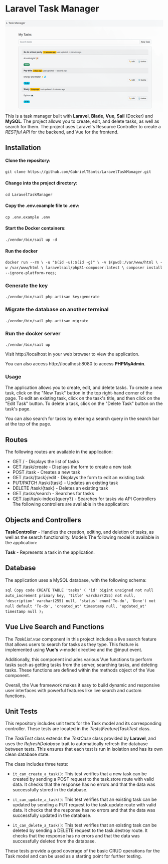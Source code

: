 # Laravel Task Manager
![image](./ProjectScreenshot.png)
This is a task manager built with **Laravel**, **Blade**, **Vue**, **Sail** (Docker) and **MySQL**. The project allows you to create, edit, and delete tasks, as well as search for them. The project uses Laravel's Resource Controller to create a *RESTful API* for the backend, and Vue for the frontend.

## Installation

#### Clone the repository:
`git clone https://github.com/GabrielTSants/LaravelTaskManager.git`
#### Change into the project directory:
`cd LaravelTaskManager`
#### Copy the .env.example file to .env:

`cp .env.example .env`

#### Start the Docker containers:

`./vendor/bin/sail up -d`

#### Run the docker
`
docker run --rm \
    -u "$(id -u):$(id -g)" \
    -v $(pwd):/var/www/html \
    -w /var/www/html \
    laravelsail/php81-composer:latest \
    composer install --ignore-platform-reqs;
`
### Generate the key
`./vendor/bin/sail php artisan key:generate`

### Migrate the database on another terminal
`./vendor/bin/sail php artisan migrate`

### Run the docker server
`./vendor/bin/sail up`

Visit http://localhost in your web browser to view the application.

You can also access http://localhost:8080 to access **PHPMyAdmin**.


### Usage

The application allows you to create, edit, and delete tasks. To create a new task, click on the "New Task" button in the top right-hand corner of the page. To edit an existing task, click on the task's title, and then click on the "Edit Task" button. To delete a task, click on the "Delete Task" button on the task's page.

You can also search for tasks by entering a search query in the search bar at the top of the page.

## Routes
The following routes are available in the application:

* GET / - Displays the list of tasks
* GET /task/create - Displays the form to create a new task
* POST /task - Creates a new task
* GET /task/{task}/edit - Displays the form to edit an existing task
* PUT/PATCH /task/{task} - Updates an existing task
* DELETE /task/{task} - Deletes an existing task
* GET /tasks/search - Searches for tasks
* GET /api/task-index/{query?} - Searches for tasks via API
Controllers
The following controllers are available in the application:

## Objects and Controllers

**TaskController** - Handles the creation, editing, and deletion of tasks, as well as the search functionality.
Models
The following model is available in the application:

**Task** - Represents a task in the application.

## Database
The application uses a MySQL database, with the following schema:

`
sql
Copy code
CREATE TABLE 'tasks' (
  'id' bigint unsigned not null auto_increment primary key,
  'title' varchar(255) not null,
  'description' varchar(255) null,
  'status' enum('To-do', 'Done') not null default 'To-do',
  'created_at' timestamp null,
  'updated_at' timestamp null
);
`

## Vue Live Search and Functions
The *TaskList.vue* component in this project includes a live search feature that allows users to search for tasks as they type. This feature is implemented using **Vue's** v-model directive and the @input event.

Additionally, this component includes various Vue functions to perform tasks such as getting tasks from the server, searching tasks, and deleting tasks. These functions are defined within the methods object of the Vue component.

Overall, the Vue framework makes it easy to build dynamic and responsive user interfaces with powerful features like live search and custom functions.
## Unit Tests
This repository includes unit tests for the Task model and its corresponding controller. These tests are located in the *Tests\Feature\TaskTest* class.

The *TaskTest* class extends the *TestCase* class provided by **Laravel**, and uses the *RefreshDatabase* trait to automatically refresh the database between tests. This ensures that each test is run in isolation and has its own clean database state.

The class includes three tests:

* `it_can_create_a_task()`: This test verifies that a new task can be created by sending a POST request to the task.store route with valid data. It checks that the response has no errors and that the data was successfully stored in the database.

* `it_can_update_a_task()`: This test verifies that an existing task can be updated by sending a PUT request to the task.update route with valid data. It checks that the response has no errors and that the data was successfully updated in the database.

* `it_can_delete_a_task()`: This test verifies that an existing task can be deleted by sending a DELETE request to the task.destroy route. It checks that the response has no errors and that the data was successfully deleted from the database.

These tests provide a good coverage of the basic CRUD operations for the Task model and can be used as a starting point for further testing.






